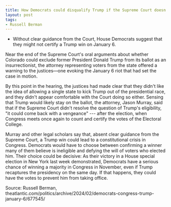 ```yaml
---
title: How Democrats could disqualify Trump if the Supreme Court doesn't
layout: post
tags:
- Russell Berman
---
```


- Without clear guidance from the Court, House Democrats suggest that they might not certify a Trump win on January 6.

Near the end of the Supreme Court's oral arguments about whether Colorado could exclude former President Donald Trump from its ballot as an insurrectionist, the attorney representing voters from the state offered a warning to the justices—one evoking the January 6 riot that had set the case in motion.

By this point in the hearing, the justices had made clear that they didn't like the idea of allowing a single state to kick Trump out of the presidential race, and they didn't appear comfortable with the Court doing so either. Sensing that Trump would likely stay on the ballot, the attorney, Jason Murray, said that if the Supreme Court didn't resolve the question of Trump's eligibility, "it could come back with a vengeance" --- after the election, when Congress meets once again to count and certify the votes of the Electoral College.

Murray and other legal scholars say that, absent clear guidance from the Supreme Court, a Trump win could lead to a constitutional crisis in Congress. Democrats would have to choose between confirming a winner many of them believe is ineligible and defying the will of voters who elected him. Their choice could be decisive: As their victory in a House special election in New York last week demonstrated, Democrats have a serious chance of winning a majority in Congress in November, even if Trump recaptures the presidency on the same day. If that happens, they could have the votes to prevent him from taking office.

Source: Russell Berman, theatlantic.com/politics/archive/2024/02/democrats-congress-trump-january-6/677545/

